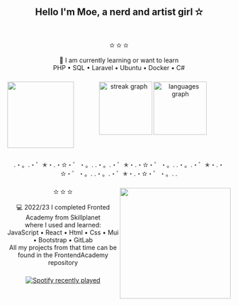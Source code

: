 <br clear="both">

<h2 align="center">Hello I'm Moe, a nerd and artist girl ✫</h2>

###

<br clear="both">

<p align="center">✫ ✫ ✫<br><br>💼 I am currently learning or want to learn<br>PHP • SQL • Laravel • Ubuntu • Docker • C# </p>

###

<img align="left" height="150" src="https://i.pinimg.com/originals/fc/fa/31/fcfa316b33aa1f3c05a67d195ddbb686.gif"  />

###

<div align="center">
  <img src="https://streak-stats.demolab.com?user=H0N3YY&locale=en&mode=daily&theme=aura&hide_border=true&border_radius=5&order=3" height="120" alt="streak graph"  />
  <img src="https://github-readme-stats.vercel.app/api/top-langs?username=H0N3YY&locale=en&hide_title=false&layout=compact&card_width=320&langs_count=10&theme=aura&hide_border=true&order=2" height="120" alt="languages graph"  />
</div>

###

<br clear="both">

<p align="center">.・。.・゜✭・.・✫・゜・。. .・。.・゜✭・.・✫・゜・。. .・。.・゜✭・.・✫・゜・。. .・。.・゜✭・.・✫・゜・。. .</p>

###

<img align="right" height="250" src="https://64.media.tumblr.com/90c90e7cf869139b06e38c2821916887/d634f82d25538f4d-e5/s500x750/92c900d10a68105b107b2e85926b19fce3f5e167.gifv"  />

###

<p align="center">✫ ✫ ✫<br><br>💻 2022/23 I completed Fronted Academy from Skillplanet<br>where I used and learned:<br>JavaScript • React • Html • Css • Mui • Bootstrap • GitLab<br>All my projects from that time can be found in the FrontendAcademy repository</p>

###

<div align="center">
  <a href="https://open.spotify.com/user/21hbjzdcr3rre4g3r3l5ftgsa">
    <img src="https://spotify-recently-played-readme.vercel.app/api?user=21hbjzdcr3rre4g3r3l5ftgsa&count=1" alt="Spotify recently played"  />
  </a>
</div>

###
